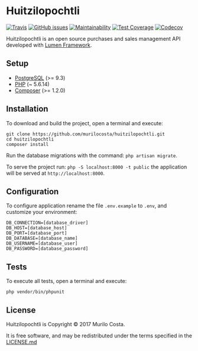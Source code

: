 # Huitzilopochtli

[![Travis](https://img.shields.io/travis/murilocosta/huitzilopochtli.svg?style=flat-square)](https://travis-ci.org/murilocosta/huitzilopochtli)
[![GitHub issues](https://img.shields.io/github/issues/murilocosta/huitzilopochtli.svg?style=flat-square)](https://github.com/murilocosta/huitzilopochtli/issues)
[![Maintainability](https://api.codeclimate.com/v1/badges/53d7c83ee31c34096261/maintainability)](https://codeclimate.com/github/murilocosta/huitzilopochtli/maintainability)
[![Test Coverage](https://api.codeclimate.com/v1/badges/53d7c83ee31c34096261/test_coverage)](https://codeclimate.com/github/murilocosta/huitzilopochtli/test_coverage)
[![Codecov](https://img.shields.io/codecov/c/github/murilocosta/huitzilopochtli.svg?style=flat-square)](https://codecov.io/gh/murilocosta/huitzilopochtli)

Huitzilopochtli is an open source purchases and sales management API developed with [Lumen Framework](https://lumen.laravel.com).

## Setup

- [PostgreSQL](http://www.postgresql.org) (>= 9.3)
- [PHP](http://php.net) (~ 5.6.14)
- [Composer](https://getcomposer.org/) (>= 1.2.0)

## Installation

To download and build the project, open a terminal and execute:

```
git clone https://github.com/murilocosta/huitzilopochtli.git
cd huitzilopochtli
composer install
```

Run the database migrations with the command: `php artisan migrate`.

To serve the project run: `php -S localhost:8000 -t public` the application will be served at `http://localhost:8000`.

## Configuration

To configure application rename the file `.env.example` to `.env`, and customize your environment:

```
DB_CONNECTION=[database_driver]
DB_HOST=[database_host]
DB_PORT=[database_port]
DB_DATABASE=[database_name]
DB_USERNAME=[database_user]
DB_PASSWORD=[database_password]
```

## Tests

To execute all tests, open a terminal and execute:

```
php vendor/bin/phpunit
```

## License

Huitzilopochtli is Copyright © 2017 Murilo Costa.

It is free software, and may be redistributed under the terms specified in the [LICENSE.md](LICENSE.md)

